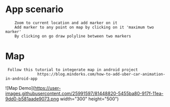 # App scenario 
        Zoom to current location and add marker on it
        Add marker to any point on map by clicking on it 'maximum two marker'
        By clicking on go draw polyline between two markers  
        
        
         

# Map 	
     Follow this tutorial to integerate map in android project 
                  https://blog.mindorks.com/how-to-add-uber-car-animation-in-android-app


![Map Demo](https://user-images.githubusercontent.com/25991597/81448820-5455ba80-917f-11ea-9dd0-b581aade9073.png width="300" height="500")
